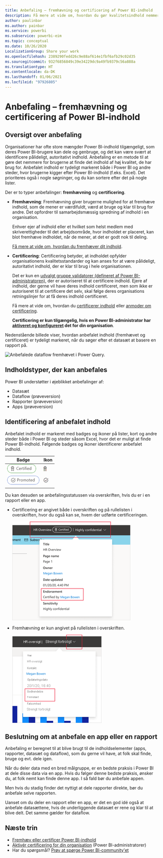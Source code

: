 ```yaml
---
title: Anbefaling – fremhævning og certificering af Power BI-indhold
description: Få mere at vide om, hvordan du gør kvalitetsindhold nemmere at finde via fremhævning eller certificering
author: paulinbar
ms.author: painbar
ms.service: powerbi
ms.subservice: powerbi-eim
ms.topic: conceptual
ms.date: 10/26/2020
LocalizationGroup: Share your work
ms.openlocfilehash: 2389290fedd26c9e88af614e1fbf6afb29c02d35
ms.sourcegitcommit: 932f6856849c39e34229dc9a49fb9379c56a888a
ms.translationtype: HT
ms.contentlocale: da-DK
ms.lasthandoff: 01/06/2021
ms.locfileid: "97926805"
---
```

# <a name="endorsement---promoting-and-certifying-power-bi-content"></a>Anbefaling – fremhævning og certificering af Power BI-indhold

## <a name="endorsement-overview"></a>Oversigt over anbefaling

Organisationer har ofte store mængder Power BI-indhold tilgængeligt, som deres Power BI-brugere kan dele og genbruge, og det kan være svært at identificere pålideligt, autoritativt indhold. Anbefaling er en metode til at gøre det nemmere for brugerne at finde det indhold af høj kvalitet, de har brug for. Anbefalet indhold er tydeligt markeret både i Power BI og andre steder, hvor brugerne kigger efter Power BI-indhold (f.eks. Excel). Det prioriteres også i nogle søgninger, og du kan sortere efter det på nogle lister.

Der er to typer anbefalinger: **fremhævning** og **certificering**.

* **Fremhævning**: Fremhævning giver brugerne mulighed for at fremhæve indhold, som de mener er værdifuldt, værd at bruge og klar til brug for andre. Det opfordrer til samarbejdsmæssig spredning af indhold i en organisation.

    Enhver ejer af indhold eller et hvilket som helst medlem med skriverettigheder til det arbejdsområde, hvor indholdet er placeret, kan blot fremhæve indholdet, når de mener, at det er godt nok til deling.

    [Få mere at vide om, hvordan du fremhæver dit indhold](service-endorse-content.md#promote-content).

* **Certificering**: Certificering betyder, at indholdet opfylder organisationens kvalitetsstandarder og kan anses for at være pålideligt, autoritativt indhold, der er klar til brug i hele organisationen.

    Det er kun en [udvalgt gruppe validatorer (defineret af Power BI-administratoren)](../admin/service-admin-setup-certification.md), der er autoriseret til at certificere indhold. Ejere af indhold, der gerne vil have deres indhold certificeret, men som ikke er autoriseret til at certificere det selv, skal følge deres organisations retningslinjer for at få deres indhold certificeret.

    Få mere at vide om, hvordan du [certificerer indhold](service-endorse-content.md#certify-content) eller [anmoder om certificering](service-endorse-content.md#request-content-certification).

    **Certificering er kun tilgængelig, hvis en Power BI-administrator har [aktiveret og konfigureret](../admin/service-admin-setup-certification.md) det for din organisation**.

Nedenstående billede viser, hvordan anbefalet indhold (fremhævet og certificeret) er tydeligt markeret, når du søger efter et datasæt at basere en rapport på.

![Anbefalede dataflow fremhævet i Power Query.](media/service-endorsement-overview/power-bi-content-endorsement-dataset-select.png)

## <a name="content-types-that-can-be-endorsed"></a>Indholdstyper, der kan anbefales
Power BI understøtter i øjeblikket anbefalinger af:
* Datasæt
* Dataflow (prøveversion)
* Rapporter (prøveversion)
* Apps (prøveversion)

## <a name="identifying-endorsed-content"></a>Identificering af anbefalet indhold

Anbefalet indhold er markeret med badges og ikoner på lister, kort og andre steder både i Power BI og steder såsom Excel, hvor det er muligt at finde Power BI-indhold. Følgende badges og ikoner identificerer anbefalet indhold.

|Badge|Ikon|
|---------|---------|
|![Skærmbillede af certificeringsbadge.](media/service-endorsement-overview/certified-badge.png)|![Skærmbillede af certificeringsikon.](media/service-endorsement-overview/certified-icon.png)|
|![Skærmbillede af fremhævningsbadge.](media/service-endorsement-overview/promoted-badge.png)|![Skærmbillede fremhævningsikon.](media/service-endorsement-overview/promoted-icon.png)|
|||

Du kan desuden se anbefalingsstatussen via overskriften, hvis du er i en rapport eller en app.
* Certificering er angivet både i overskriften og på rullelisten i overskriften, hvor du også kan se, hvem der udførte certificeringen.

    ![Skærmbillede, der viser et certificeringsbadge i en overskrift i rapporten.](media/service-endorsement-overview/certification-report-header.png)

* Fremhævning er kun angivet på rullelisten i overskriften.
 
    ![Skærmbillede, der viser et fremhævningsbadge i en overskrift i rapporten.](media/service-endorsement-overview/promotion-report-header.png)

## <a name="deciding-whether-to-endorse-an-app-or-a-report"></a>Beslutning om at anbefale en app eller en rapport

Anbefaling er beregnet til at blive brugt til de indholdselementer (apps, rapporter, datasæt og dataflow), som du gerne vil have, at folk skal finde, bruge og evt. dele igen.

Når du deler data med en bred målgruppe, er en bedste praksis i Power BI at dele disse data via en app. Hvis du følger denne bedste praksis, ønsker du, at folk nemt kan finde denne app. I så fald bør du anbefale appen. 

Men hvis du stadig finder det nyttigt at dele rapporter direkte, bør du anbefale selve rapporten. 

Uanset om du deler en rapport eller en app, er det en god idé også at anbefale datasættene, hvis de underliggende datasæt er rene og klar til at blive delt. Det samme gælder for dataflow.  

## <a name="next-steps"></a>Næste trin

* [Fremhæv eller certificer Power BI-indhold](service-endorse-content.md)
* [Aktivér certificering for din organisation](../admin/service-admin-setup-certification.md) (Power BI-administratorer)
* Har du spørgsmål? [Prøv at spørge Power BI-community'et](https://community.powerbi.com/)